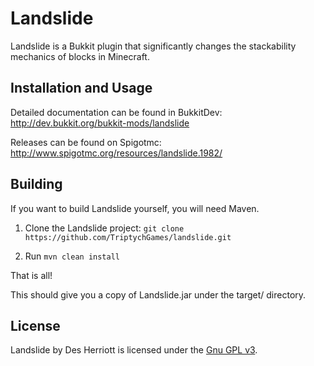 # Landslide

Landslide is a Bukkit plugin that significantly changes the stackability mechanics of blocks in Minecraft.

## Installation and Usage

Detailed documentation can be found in BukkitDev: http://dev.bukkit.org/bukkit-mods/landslide

Releases can be found on Spigotmc: http://www.spigotmc.org/resources/landslide.1982/

## Building

If you want to build Landslide yourself, you will need Maven.

1) Clone the Landslide project: ```git clone https://github.com/TriptychGames/landslide.git```

2) Run ```mvn clean install```

That is all!

This should give you a copy of Landslide.jar under the target/ directory.

## License

Landslide by Des Herriott is licensed under the [Gnu GPL v3](http://www.gnu.org/licenses/gpl-3.0.html).
